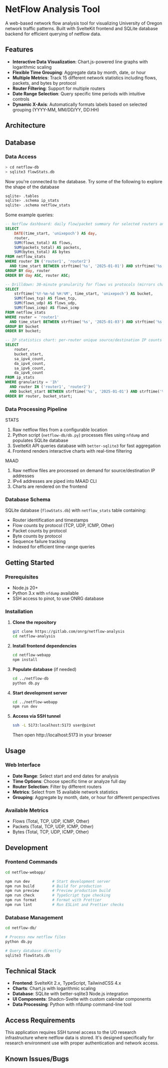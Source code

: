 # NetFlow Analysis Tool

A web-based network flow analysis tool for visualizing University of Oregon network traffic patterns. Built with SvelteKit frontend and SQLite database backend for efficient querying of netflow data.

## Features

- **Interactive Data Visualization**: Chart.js-powered line graphs with logarithmic scaling
- **Flexible Time Grouping**: Aggregate data by month, date, or hour
- **Multiple Metrics**: Track 15 different network statistics including flows, packets, and bytes by protocol
- **Router Filtering**: Support for multiple routers
- **Date Range Selection**: Query specific time periods with intuitive controls
- **Dynamic X-Axis**: Automatically formats labels based on selected grouping (YYYY-MM, MM/DD/YY, DD:HH)

## Architecture

## Database

### Data Access

```zsh
> cd netflow-db
> sqlite3 flowStats.db
```

Now you're connected to the database. Try some of the following to explore the shape of the database

```zsh
sqlite> .tables
sqlite> .schema ip_stats
sqlite> .schema netflow_stats
```

Some example queries:

```sql
-- Netflow dashboard: daily flow/packet summary for selected routers and time window
SELECT
    DATE(time_start, 'unixepoch') AS day,
    router,
    SUM(flows_total) AS flows,
    SUM(packets_total) AS packets,
    SUM(bytes_total) AS bytes
FROM netflow_stats
WHERE router IN ('router1', 'router2')
  AND time_start BETWEEN strftime('%s', '2025-01-01') AND strftime('%s', '2025-01-08')
GROUP BY day, router
ORDER BY day ASC, router ASC;

-- Drilldown: 30-minute granularity for flows vs protocols (mirrors chart drill interaction)
SELECT
    strftime('%Y-%m-%d %H:%M', time_start, 'unixepoch') AS bucket,
    SUM(flows_tcp) AS flows_tcp,
    SUM(flows_udp) AS flows_udp,
    SUM(flows_icmp) AS flows_icmp
FROM netflow_stats
WHERE router = 'router1'
  AND time_start BETWEEN strftime('%s', '2025-01-03') AND strftime('%s', '2025-01-04')
GROUP BY bucket
ORDER BY bucket;

-- IP statistics chart: per-router unique source/destination IP counts
SELECT
    router,
    bucket_start,
    sa_ipv4_count,
    da_ipv4_count,
    sa_ipv6_count,
    da_ipv6_count
FROM ip_stats
WHERE granularity = '1h'
  AND router IN ('router1', 'router2')
  AND bucket_start BETWEEN strftime('%s', '2025-01-01') AND strftime('%s', '2025-01-02')
ORDER BY router, bucket_start;
```

### Data Processing Pipeline

STATS

1. Raw netflow files from a configurable location
2. Python script (`netflow-db/db.py`) processes files using `nfdump` and populates SQLite database
3. SvelteKit API queries database with `better-sqlite3` for fast aggregation
4. Frontend renders interactive charts with real-time filtering

MAAD

1. Raw netflow files are processed on demand for source/destination IP addresses
2. IPv4 addresses are piped into MAAD CLI
3. Charts are rendered on the frontend

### Database Schema

SQLite database (`flowStats.db`) with `netflow_stats` table containing:

- Router identification and timestamps
- Flow counts by protocol (TCP, UDP, ICMP, Other)
- Packet counts by protocol
- Byte counts by protocol
- Sequence failure tracking
- Indexed for efficient time-range queries

## Getting Started

### Prerequisites

- Node.js 20+
- Python 3.x with `nfdump` available
- SSH access to pinot, to use ONRG database

### Installation

1. **Clone the repository**

   ```bash
   git clone https://gitlab.com/onrg/netflow-analysis
   cd netflow-analysis
   ```

2. **Install frontend dependencies**

   ```bash
   cd netflow-webapp
   npm install
   ```

3. **Populate database** (if needed)

   ```bash
   cd ../netflow-db
   python db.py
   ```

4. **Start development server**

   ```bash
   cd ../netflow-webapp
   npm run dev
   ```

5. **Access via SSH tunnel**
   ```bash
   ssh -L 5173:localhost:5173 user@pinot
   ```
   Then open http://localhost:5173 in your browser

## Usage

### Web Interface

- **Date Range**: Select start and end dates for analysis
- **Time Options**: Choose specific time or analyze full day
- **Router Selection**: Filter by different routers
- **Metrics**: Select from 15 available network statistics
- **Grouping**: Aggregate by month, date, or hour for different perspectives

### Available Metrics

- Flows (Total, TCP, UDP, ICMP, Other)
- Packets (Total, TCP, UDP, ICMP, Other)
- Bytes (Total, TCP, UDP, ICMP, Other)

## Development

### Frontend Commands

```bash
cd netflow-webapp/

npm run dev          # Start development server
npm run build        # Build for production
npm run preview      # Preview production build
npm run check        # TypeScript type checking
npm run format       # Format with Prettier
npm run lint         # Run ESLint and Prettier checks
```

### Database Management

```bash
cd netflow-db/

# Process new netflow files
python db.py

# Query database directly
sqlite3 flowStats.db
```

## Technical Stack

- **Frontend**: SvelteKit 2.x, TypeScript, TailwindCSS 4.x
- **Charts**: Chart.js with logarithmic scaling
- **Database**: SQLite with better-sqlite3 Node.js integration
- **UI Components**: Shadcn-Svelte with custom calendar components
- **Data Processing**: Python with nfdump command-line tool

## Access Requirements

This application requires SSH tunnel access to the UO research infrastructure where netflow data is stored. It's designed specifically for research environment use with proper authentication and network access.

## Known Issues/Bugs
